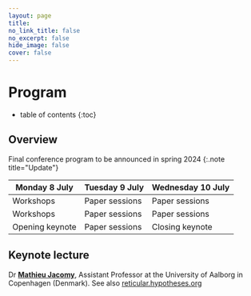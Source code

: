 ```yaml
---
layout: page
title: 
no_link_title: false 
no_excerpt: false 
hide_image: false
cover: false
---
```


# Program
* table of contents
{:toc}

## Overview

Final conference program to be announced in spring 2024
{:.note title="Update"}

| Monday 8 July  |  Tuesday 9 July | Wednesday 10 July  | 
|---|---|---|
| Workshops  | Paper sessions  | Paper sessions  |
| Workshops  | Paper sessions  | Paper sessions |
| Opening keynote | Paper sessions | Closing keynote  |

## Keynote lecture

Dr **[Mathieu Jacomy](https://vbn.aau.dk/en/persons/144218)**, Assistant Professor at the University of Aalborg in Copenhagen (Denmark). See also [reticular.hypotheses.org](https://reticular.hypotheses.org/)
